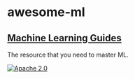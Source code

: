 # awesome-ml

## <a href="https://github.com/chatRG/awesome-ml/wiki">Machine Learning Guides</a>

The resource that you need to master ML.

[![Apache 2.0](https://img.shields.io/badge/license-Apache%202.0-blue.svg)](https://github.com/chatRG/awesome-ml/blob/master/LICENSE)
